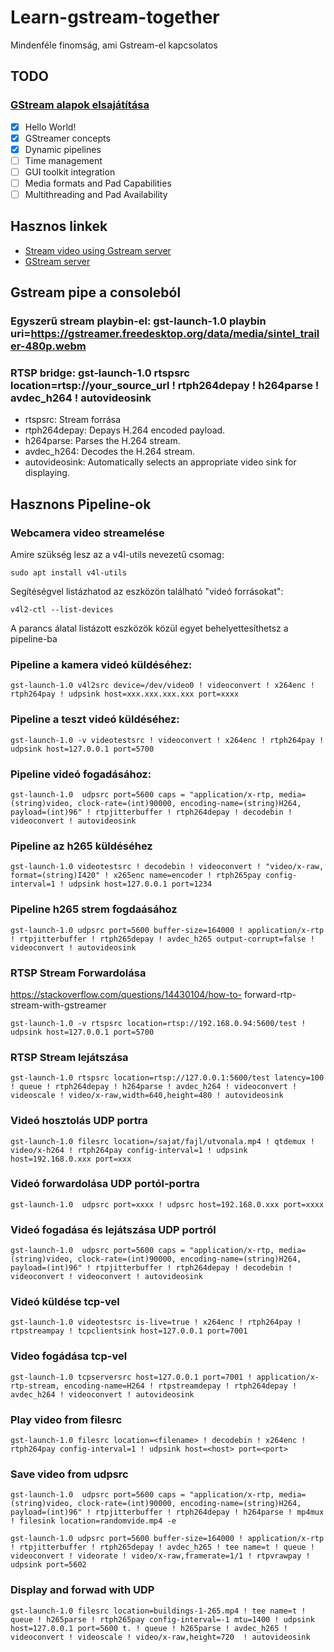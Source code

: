 # Learn-gstream-together
Mindenféle finomság, ami Gstream-el kapcsolatos

## TODO
### [GStream alapok elsajátítása](https://gstreamer.freedesktop.org/documentation/tutorials/basic/hello-world.html?gi-language=c)
 - [x] Hello World!
 - [x] GStreamer concepts
 - [x] Dynamic pipelines
 - [ ] Time management
 - [ ] GUI toolkit integration
 - [ ] Media formats and Pad Capabilities
 - [ ] Multithreading and Pad Availability

## Hasznos linkek
 - [Stream video using Gstream server](https://pmungekar7.medium.com/stream-video-using-gstreamer-rtsp-server-ca498f4a54bd)
 - [GStream server](https://github.com/GStreamer/gst-rtsp-server)


## Gstream pipe a consoleból
### Egyszerű stream playbin-el: gst-launch-1.0 playbin uri=https://gstreamer.freedesktop.org/data/media/sintel_trailer-480p.webm

### RTSP bridge: gst-launch-1.0 rtspsrc location=rtsp://your_source_url ! rtph264depay ! h264parse ! avdec_h264 ! autovideosink
 - rtspsrc: Stream forrása
 - rtph264depay: Depays H.264 encoded payload.
 - h264parse: Parses the H.264 stream.
 - avdec_h264: Decodes the H.264 stream.
 - autovideosink: Automatically selects an appropriate video sink for displaying.


## Hasznons Pipeline-ok

### Webcamera video streamelése

 Amire szükség lesz az a v4l-utils nevezetű csomag:

 ```sudo apt install v4l-utils```

 Segítéségvel listázhatod az eszközön található "videó forrásokat":

 ```v4l2-ctl --list-devices```

 A parancs álatal listázott eszközök közül egyet behelyettesíthetsz a pipeline-ba

### Pipeline a kamera videó küldéséhez:

```gst-launch-1.0 v4l2src device=/dev/video0 ! videoconvert ! x264enc ! rtph264pay ! udpsink host=xxx.xxx.xxx.xxx port=xxxx```

### Pipeline a teszt videó küldéséhez:

```gst-launch-1.0 -v videotestsrc ! videoconvert ! x264enc ! rtph264pay ! udpsink host=127.0.0.1 port=5700```

### Pipeline videó fogadásához:

 ```gst-launch-1.0  udpsrc port=5600 caps = "application/x-rtp, media=(string)video, clock-rate=(int)90000, encoding-name=(string)H264, payload=(int)96" ! rtpjitterbuffer ! rtph264depay ! decodebin ! videoconvert ! autovideosink```

### Pipeline az h265 küldéséhez

```gst-launch-1.0 videotestsrc ! decodebin ! videoconvert ! "video/x-raw, format=(string)I420" ! x265enc name=encoder ! rtph265pay config-interval=1 ! udpsink host=127.0.0.1 port=1234```

### Pipeline h265 strem fogdaásához

```gst-launch-1.0 udpsrc port=5600 buffer-size=164000 ! application/x-rtp ! rtpjitterbuffer ! rtph265depay ! avdec_h265 output-corrupt=false ! videoconvert ! autovideosink```

### RTSP Stream Forwardolása

 https://stackoverflow.com/questions/14430104/how-to-   forward-rtp-stream-with-gstreamer

 ```gst-launch-1.0 -v rtspsrc location=rtsp://192.168.0.94:5600/test ! udpsink host=127.0.0.1 port=5700```

### RTSP Stream lejátszása

 ```gst-launch-1.0 rtspsrc location=rtsp://127.0.0.1:5600/test latency=100 ! queue ! rtph264depay ! h264parse ! avdec_h264 ! videoconvert ! videoscale ! video/x-raw,width=640,height=480 ! autovideosink```

### Videó hosztolás UDP portra

```gst-launch-1.0 filesrc location=/sajat/fajl/utvonala.mp4 ! qtdemux ! video/x-h264 ! rtph264pay config-interval=1 ! udpsink host=192.168.0.xxx port=xxx```

### Videó forwardolása UDP portól-portra

```gst-launch-1.0  udpsrc port=xxxx ! udpsrc host=192.168.0.xxx port=xxxx```

### Videó fogadása és lejátszása UDP portról

```gst-launch-1.0  udpsrc port=5600 caps = "application/x-rtp, media=(string)video, clock-rate=(int)90000, encoding-name=(string)H264, payload=(int)96" ! rtpjitterbuffer ! rtph264depay ! decodebin ! videoconvert ! videoconvert ! autovideosink```

### Videó küldése tcp-vel

```gst-launch-1.0 videotestsrc is-live=true ! x264enc ! rtph264pay ! rtpstreampay ! tcpclientsink host=127.0.0.1 port=7001```

### Video fogádása tcp-vel

```gst-launch-1.0 tcpserversrc host=127.0.0.1 port=7001 ! application/x-rtp-stream, encoding-name=H264 ! rtpstreamdepay ! rtph264depay ! avdec_h264 ! videoconvert ! autovideosink```

### Play video from filesrc 

```gst-launch-1.0 filesrc location=<filename> ! decodebin ! x264enc ! rtph264pay config-interval=1 ! udpsink host=<host> port=<port>```

### Save video from udpsrc 

```gst-launch-1.0  udpsrc port=5600 caps = "application/x-rtp, media=(string)video, clock-rate=(int)90000, encoding-name=(string)H264, payload=(int)96" ! rtpjitterbuffer ! rtph264depay ! h264parse ! mp4mux ! filesink location=randomvide.mp4 -e```

```gst-launch-1.0 udpsrc port=5600 buffer-size=164000 ! application/x-rtp ! rtpjitterbuffer ! rtph265depay ! avdec_h265 ! tee name=t ! queue ! videoconvert ! videorate ! video/x-raw,framerate=1/1 ! rtpvrawpay ! udpsink port=5602```

### Display and forwad with UDP

```gst-launch-1.0 filesrc location=buildings-1-265.mp4 ! tee name=t ! queue ! h265parse ! rtph265pay config-interval=-1 mtu=1400 ! udpsink host=127.0.0.1 port=5600 t. ! queue ! h265parse ! avdec_h265 ! videoconvert ! videoscale ! video/x-raw,height=720  ! autovideosink```




  
